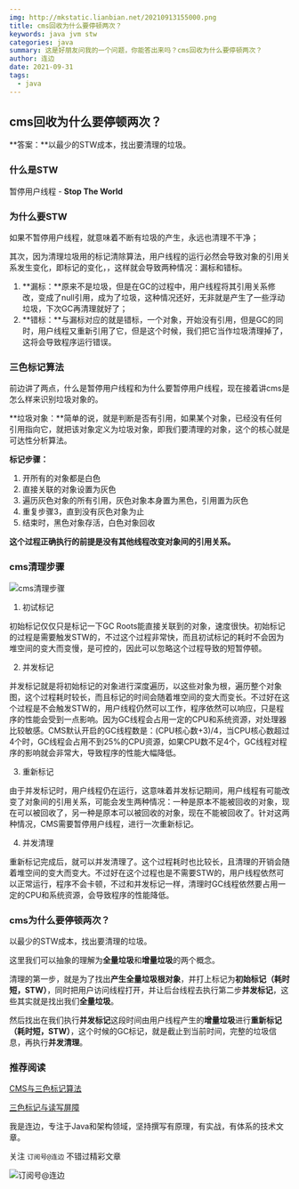 ```yaml
---
img: http://mkstatic.lianbian.net/20210913155000.png
title: cms回收为什么要停顿两次？
keywords: java jvm stw
categories: java
summary: 这是好朋友问我的一个问题，你能答出来吗？cms回收为什么要停顿两次？
author: 连边
date: 2021-09-31
tags:
  - java
---
```




## cms回收为什么要停顿两次？

**答案：**以最少的STW成本，找出要清理的垃圾。



### 什么是STW

暂停用户线程 - **Stop The World**



### 为什么要STW

如果不暂停用户线程，就意味着不断有垃圾的产生，永远也清理不干净；

其次，因为清理垃圾用的标记清除算法，用户线程的运行必然会导致对象的引用关系发生变化，即标记的变化，，这样就会导致两种情况：漏标和错标。

1. **漏标：**原来不是垃圾，但是在GC的过程中，用户线程将其引用关系修改，变成了null引用，成为了垃圾，这种情况还好，无非就是产生了一些浮动垃圾，下次GC再清理就好了；
2. **错标：**与漏标对应的就是错标，一个对象，开始没有引用，但是GC的同时，用户线程又重新引用了它，但是这个时候，我们把它当作垃圾清理掉了，这将会导致程序运行错误。



### 三色标记算法

前边讲了两点，什么是暂停用户线程和为什么要暂停用户线程，现在接着讲cms是怎么样来识别垃圾对象的。

**垃圾对象：**简单的说，就是判断是否有引用，如果某个对象，已经没有任何引用指向它，就把该对象定义为垃圾对象，即我们要清理的对象，这个的核心就是可达性分析算法。

**标记步骤：**

1. 开所有的对象都是白色
2. 直接关联的对象设置为灰色
3. 遍历灰色对象的所有引用，灰色对象本身置为黑色，引用置为灰色
4. 重复步骤3，直到没有灰色对象为止
5. 结束时，黑色对象存活，白色对象回收

**这个过程正确执行的前提是没有其他线程改变对象间的引用关系。**



### cms清理步骤

![cms清理步骤](http://mkstatic.lianbian.net/20210913155000.png)

1. 初试标记

初始标记仅仅只是标记一下GC Roots能直接关联到的对象，速度很快。初始标记的过程是需要触发STW的，不过这个过程非常快，而且初试标记的耗时不会因为堆空间的变大而变慢，是可控的，因此可以忽略这个过程导致的短暂停顿。

2. 并发标记

并发标记就是将初始标记的对象进行深度遍历，以这些对象为根，遍历整个对象图，这个过程耗时较长，而且标记的时间会随着堆空间的变大而变长。不过好在这个过程是不会触发STW的，用户线程仍然可以工作，程序依然可以响应，只是程序的性能会受到一点影响。因为GC线程会占用一定的CPU和系统资源，对处理器比较敏感。CMS默认开启的GC线程数是：(CPU核心数+3)/4，当CPU核心数超过4个时，GC线程会占用不到25%的CPU资源，如果CPU数不足4个，GC线程对程序的影响就会非常大，导致程序的性能大幅降低。

3. 重新标记

由于并发标记时，用户线程仍在运行，这意味着并发标记期间，用户线程有可能改变了对象间的引用关系，可能会发生两种情况：一种是原本不能被回收的对象，现在可以被回收了，另一种是原本可以被回收的对象，现在不能被回收了。针对这两种情况，CMS需要暂停用户线程，进行一次重新标记。

4. 并发清理

重新标记完成后，就可以并发清理了。这个过程耗时也比较长，且清理的开销会随着堆空间的变大而变大。不过好在这个过程也是不需要STW的，用户线程依然可以正常运行，程序不会卡顿，不过和并发标记一样，清理时GC线程依然要占用一定的CPU和系统资源，会导致程序的性能降低。



### cms为什么要停顿两次？

以最少的STW成本，找出要清理的垃圾。

这里我们可以抽象的理解为**全量垃圾**和**增量垃圾**的两个概念。

清理的第一步，就是为了找出**产生全量垃圾根对象**，并打上标记为**初始标记（耗时短，STW）**，同时把用户访问线程打开，并让后台线程去执行第二步**并发标记**，这些其实就是找出我们**全量垃圾**。

然后找出在我们执行**并发标记**这段时间由用户线程产生的**增量垃圾**进行**重新标记（耗时短，STW）**，这个时候的GC标记，就是截止到当前时间，完整的垃圾信息，再执行**并发清理**。



### 推荐阅读

[CMS与三色标记算法](https://zhuanlan.zhihu.com/p/340530051)

[三色标记与读写屏障](https://www.jianshu.com/p/12544c0ad5c1)



我是连边，专注于Java和架构领域，坚持撰写有原理，有实战，有体系的技术文章。

关注 `订阅号@连边` 不错过精彩文章

![订阅号@连边](https://mkstatic.lianbian.net/202203152301257.jpg)





